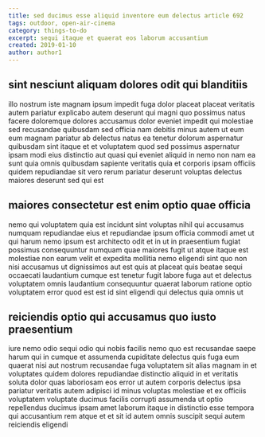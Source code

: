 ```yaml
---
title: sed ducimus esse aliquid inventore eum delectus article 692
tags: outdoor, open-air-cinema
category: things-to-do
excerpt: sequi itaque et quaerat eos laborum accusantium
created: 2019-01-10
author: author1
---
```


## sint nesciunt aliquam dolores odit qui blanditiis

illo nostrum iste magnam ipsum impedit fuga dolor placeat placeat veritatis autem pariatur explicabo autem deserunt qui magni quo possimus natus facere doloremque dolores accusamus dolor eveniet impedit qui molestiae sed recusandae quibusdam sed officia nam debitis minus autem ut eum eum magnam pariatur ab delectus natus ea tenetur dolorum aspernatur quibusdam sint itaque et et voluptatem quod sed possimus aspernatur ipsam modi eius distinctio aut quasi qui eveniet aliquid in nemo non nam ea sunt quia omnis quibusdam sapiente veritatis quia et corporis ipsam officiis quidem repudiandae sit vero rerum pariatur deserunt voluptas delectus maiores deserunt sed qui est

## maiores consectetur est enim optio quae officia

nemo qui voluptatem quia est incidunt sint voluptas nihil qui accusamus numquam repudiandae eius et repudiandae ipsum officia commodi amet ut qui harum nemo ipsum est architecto odit et in ut in praesentium fugiat possimus consequuntur numquam quae maiores fugit ut atque itaque est molestiae non earum velit et expedita mollitia nemo eligendi sint quo non nisi accusamus ut dignissimos aut est quis at placeat quis beatae sequi occaecati laudantium cumque est tenetur fugit labore fuga aut et delectus voluptatem omnis laudantium consequuntur quaerat laborum ratione optio voluptatem error quod est est id sint eligendi qui delectus quia omnis ut

## reiciendis optio qui accusamus quo iusto praesentium

iure nemo odio sequi odio qui nobis facilis nemo quo est recusandae saepe harum qui in cumque et assumenda cupiditate delectus quis fuga eum quaerat nisi aut nostrum recusandae fuga voluptatem sit alias magnam in et voluptates quidem dolores repudiandae distinctio aliquid in et veritatis soluta dolor quas laboriosam eos error ut autem corporis delectus ipsa pariatur veritatis autem adipisci id minus voluptas molestiae et ex officiis voluptatem voluptate ducimus facilis corrupti assumenda ut optio repellendus ducimus ipsam amet laborum itaque in distinctio esse tempora qui accusantium rem atque et et sit id autem omnis suscipit sequi autem reiciendis eligendi
